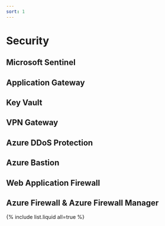 ```yaml
---
sort: 1
---
```


# Security

## Microsoft Sentinel

## Application Gateway

## Key Vault

## VPN Gateway

##  Azure DDoS Protection

## Azure Bastion

## Web Application Firewall

## Azure Firewall  & Azure Firewall Manager




{% include list.liquid all=true %}
